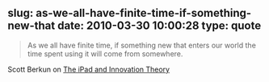 slug: as-we-all-have-finite-time-if-something-new-that
date: 2010-03-30 10:00:28
type: quote
---

> As we all have finite time, if something new that enters our world the time spent using it will come from somewhere.

Scott Berkun on [The iPad and Innovation Theory](http://www.scottberkun.com/blog/2010/what-will-the-ipad-replace/)
